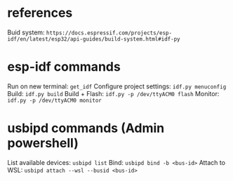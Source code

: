 # references

Buid system: `https://docs.espressif.com/projects/esp-idf/en/latest/esp32/api-guides/build-system.html#idf-py`

# esp-idf commands

Run on new terminal: `get_idf`
Configure project settings: `idf.py menuconfig`
Build: `idf.py build`
Build + Flash: `idf.py -p /dev/ttyACM0 flash`
Monitor: `idf.py -p /dev/ttyACM0 monitor`

# usbipd commands (Admin powershell)

List available devices: `usbipd list`
Bind: `usbipd bind -b <bus-id>`
Attach to WSL: `usbipd attach --wsl --busid <bus-id>`
